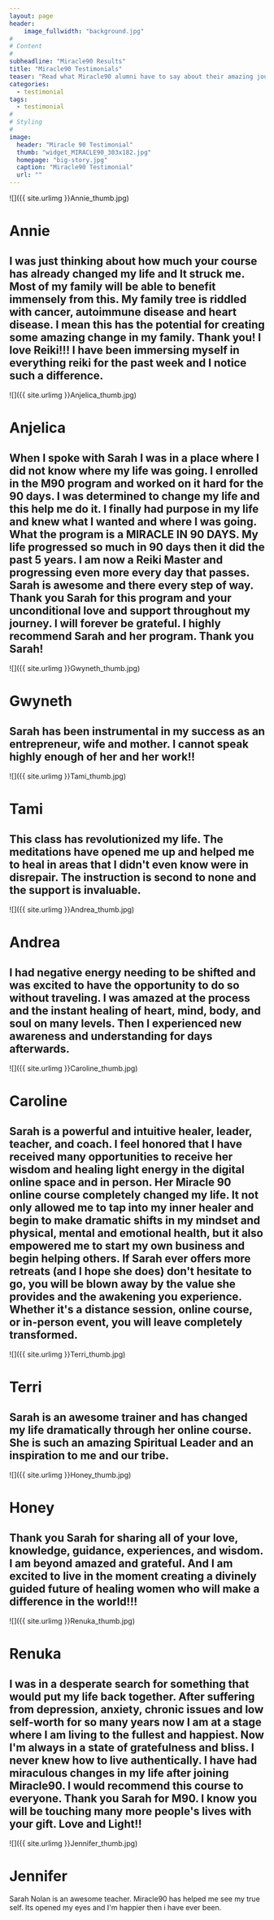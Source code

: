 ```yaml
---
layout: page
header:
    image_fullwidth: "background.jpg"
#
# Content
#
subheadline: "Miracle90 Results"
title: "Miracle90 Testimonials"
teaser: "Read what Miracle90 alumni have to say about their amazing journey and transormations"
categories:
  - testimonial
tags:
  - testimonial
#
# Styling
#
image:
  header: "Miracle 90 Testimonial"
  thumb: "widget_MIRACLE90_303x182.jpg"
  homepage: "big-story.jpg"
  caption: "Miracle90 Testimonial"
  url: ""
---
```

![]({{ site.urlimg }}Annie_thumb.jpg)
# Annie  
I was just thinking about how much your course has already changed my life and It struck me. Most of my family will be able to benefit immensely from this. My family tree is riddled with cancer, autoimmune disease and heart disease. I mean this has the potential for creating some amazing change in my family. Thank you! I love Reiki!!! I have been immersing myself in everything reiki for the past week and I notice such a difference.  
---  
![]({{ site.urlimg }}Anjelica_thumb.jpg)
# Anjelica  
When I spoke with Sarah I was in a place where I did not know where my life was going. I enrolled in the M90 program and worked on it hard for the 90 days. I was determined to change my life and this help me do it. I finally had purpose in my life and knew what I wanted and where I was going. What the program is a MIRACLE IN 90 DAYS. My life progressed so much in 90 days then it did the past 5 years. I am now a Reiki Master and progressing even more every day that passes. Sarah is awesome and there every step of way. Thank you Sarah for this program and your unconditional love and support throughout my journey. I will forever be grateful. I highly recommend Sarah and her program. Thank you Sarah!  
---  
![]({{ site.urlimg }}Gwyneth_thumb.jpg)
# Gwyneth  
Sarah has been instrumental in my success as an entrepreneur, wife and mother. I cannot speak highly enough of her and her work!!  
---  
![]({{ site.urlimg }}Tami_thumb.jpg)
# Tami  
This class has revolutionized my life. The meditations have opened me up and helped me to heal in areas that I didn't even know were in disrepair. The instruction is second to none and the support is invaluable.  
---  
![]({{ site.urlimg }}Andrea_thumb.jpg)
# Andrea  
I had negative energy needing to be shifted and was excited to have the opportunity to do so without traveling. I was amazed at the process and the instant healing of heart, mind, body, and soul on many levels. Then I experienced new awareness and understanding for days afterwards.  
---  
![]({{ site.urlimg }}Caroline_thumb.jpg)
# Caroline  
Sarah is a powerful and intuitive healer, leader, teacher, and coach. I feel honored that I have received many opportunities to receive her wisdom and healing light energy in the digital online space and in person. Her Miracle 90 online course completely changed my life. It not only allowed me to tap into my inner healer and begin to make dramatic shifts in my mindset and physical, mental and emotional health, but it also empowered me to start my own business and begin helping others. If Sarah ever offers more retreats (and I hope she does) don't hesitate to go, you will be blown away by the value she provides and the awakening you experience. Whether it's a distance session, online course, or in-person event, you will leave completely transformed.  
---  
![]({{ site.urlimg }}Terri_thumb.jpg)
# Terri  
Sarah is an awesome trainer and has changed my life dramatically through her online course. She is such an amazing Spiritual Leader and an inspiration to me and our tribe.  
---  
![]({{ site.urlimg }}Honey_thumb.jpg)
# Honey  
Thank you Sarah for sharing all of your love, knowledge, guidance, experiences, and wisdom.  I am beyond amazed and grateful. And I am excited to live in the moment creating a divinely guided future of healing women who will make a difference in the world!!!  
---  
![]({{ site.urlimg }}Renuka_thumb.jpg)
# Renuka  
I was in a desperate search for something that would put my life back together. After suffering from depression, anxiety, chronic issues and low self-worth for so many years now I am at a stage where I am living to the fullest and happiest. Now I'm always in a state of gratefulness and bliss. I never knew how to live authentically. I have had miraculous changes in my life after joining Miracle90. I would recommend this course to everyone. Thank you Sarah for M90. I know you will be touching many more people's lives with your gift. Love and Light!!  
---  
![]({{ site.urlimg }}Jennifer_thumb.jpg)
# Jennifer  
Sarah Nolan is an awesome teacher. Miracle90 has helped me see my true self. Its opened my eyes and I'm happier then i have ever been.

 [1]: #
 [2]: #
 [3]: #
 [4]: #
 [5]: #
 [6]: #
 [7]: #
 [8]: #
 [9]: #
 [10]: #